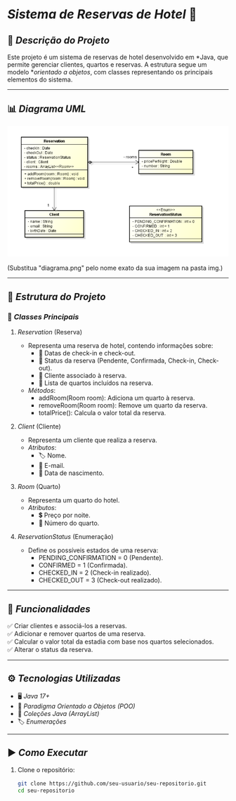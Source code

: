 # *Sistema de Reservas de Hotel* 🏨  

## 📌 *Descrição do Projeto*  
Este projeto é um sistema de reservas de hotel desenvolvido em *Java, que permite gerenciar clientes, quartos e reservas. A estrutura segue um modelo **orientado a objetos*, com classes representando os principais elementos do sistema.

---

## 📊 *Diagrama UML*
![Diagrama UML](img/Exercicio4.png)

(Substitua "diagrama.png" pelo nome exato da sua imagem na pasta img.)

---

## 📂 *Estrutura do Projeto*  

### 🔹 *Classes Principais*  

1. *Reservation* (Reserva)  
   - Representa uma reserva de hotel, contendo informações sobre:
     - 📅 Datas de check-in e check-out.
     - 📌 Status da reserva (Pendente, Confirmada, Check-in, Check-out).
     - 👤 Cliente associado à reserva.
     - 🏨 Lista de quartos incluídos na reserva.
   - *Métodos*:
     - addRoom(Room room): Adiciona um quarto à reserva.
     - removeRoom(Room room): Remove um quarto da reserva.
     - totalPrice(): Calcula o valor total da reserva.

2. *Client* (Cliente)  
   - Representa um cliente que realiza a reserva.  
   - *Atributos*:
     - 🏷️ Nome.
     - 📧 E-mail.
     - 🎂 Data de nascimento.

3. *Room* (Quarto)  
   - Representa um quarto do hotel.  
   - *Atributos*:
     - 💲 Preço por noite.
     - 🔢 Número do quarto.

4. *ReservationStatus* (Enumeração)  
   - Define os possíveis estados de uma reserva:
     - PENDING_CONFIRMATION = 0 (Pendente).
     - CONFIRMED = 1 (Confirmada).
     - CHECKED_IN = 2 (Check-in realizado).
     - CHECKED_OUT = 3 (Check-out realizado).

---

## 🚀 *Funcionalidades*
✅ Criar clientes e associá-los a reservas.  
✅ Adicionar e remover quartos de uma reserva.  
✅ Calcular o valor total da estadia com base nos quartos selecionados.  
✅ Alterar o status da reserva.  

---

## ⚙️ *Tecnologias Utilizadas*
- 🖥️ *Java 17+*
- 🔹 *Paradigma Orientado a Objetos (POO)*
- 📂 *Coleções Java (ArrayList)*
- 🏷️ *Enumerações*

---

## ▶️ *Como Executar*
1. Clone o repositório:  
   ```bash
   git clone https://github.com/seu-usuario/seu-repositorio.git
   cd seu-repositorio
